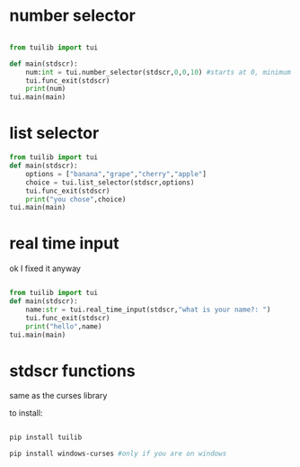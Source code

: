 # number selector
```python

from tuilib import tui

def main(stdscr):
    num:int = tui.number_selector(stdscr,0,0,10) #starts at 0, minimum 0, maximum 10
    tui.func_exit(stdscr)
    print(num)
tui.main(main)
```

# list selector
```python
from tuilib import tui
def main(stdscr):
    options = ["banana","grape","cherry","apple"]
    choice = tui.list_selector(stdscr,options)
    tui.func_exit(stdscr)
    print("you chose",choice)
tui.main(main)
```

# real time input

ok I fixed it anyway

```python

from tuilib import tui
def main(stdscr):
    name:str = tui.real_time_input(stdscr,"what is your name?: ")
    tui.func_exit(stdscr)
    print("hello",name)
tui.main(main)
```

# stdscr functions

same as the curses library


to install:

```bash

pip install tuilib

pip install windows-curses #only if you are on windows
```
